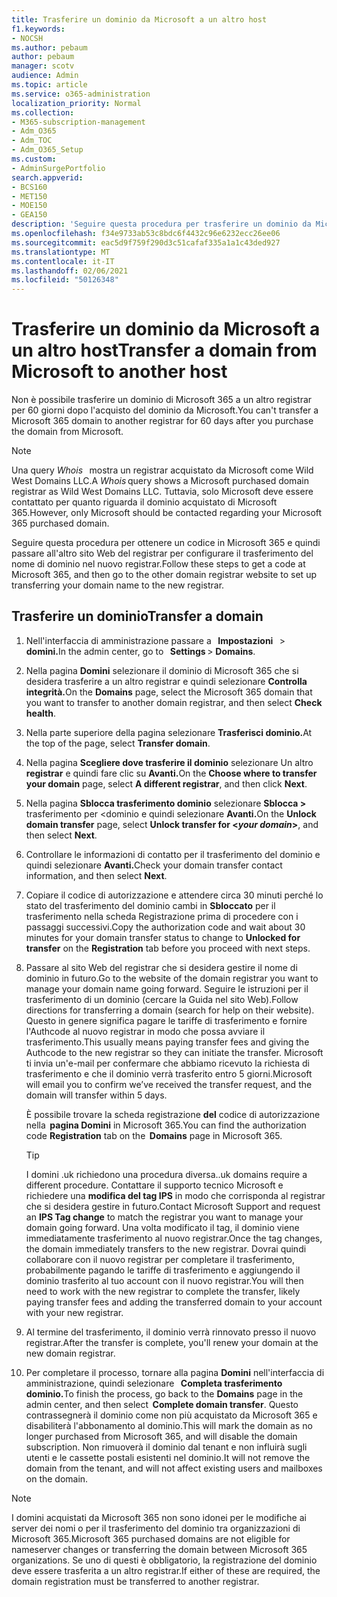 ```yaml
---
title: Trasferire un dominio da Microsoft a un altro host
f1.keywords:
- NOCSH
ms.author: pebaum
author: pebaum
manager: scotv
audience: Admin
ms.topic: article
ms.service: o365-administration
localization_priority: Normal
ms.collection:
- M365-subscription-management
- Adm_O365
- Adm_TOC
- Adm_O365_Setup
ms.custom:
- AdminSurgePortfolio
search.appverid:
- BCS160
- MET150
- MOE150
- GEA150
description: 'Seguire questa procedura per trasferire un dominio da Microsoft a un altro registrar. '
ms.openlocfilehash: f34e9733ab53c8bdc6f4432c96e6232ecc26ee06
ms.sourcegitcommit: eac5d9f759f290d3c51cafaf335a1a1c43ded927
ms.translationtype: MT
ms.contentlocale: it-IT
ms.lasthandoff: 02/06/2021
ms.locfileid: "50126348"
---
```

# <a name="transfer-a-domain-from-microsoft-to-another-host"></a><span data-ttu-id="b151f-103">Trasferire un dominio da Microsoft a un altro host</span><span class="sxs-lookup"><span data-stu-id="b151f-103">Transfer a domain from Microsoft to another host</span></span>

<span data-ttu-id="b151f-104">Non è possibile trasferire un dominio di Microsoft 365 a un altro registrar per 60 giorni dopo l'acquisto del dominio da Microsoft.</span><span class="sxs-lookup"><span data-stu-id="b151f-104">You can't transfer a Microsoft 365 domain to another registrar for 60 days after you purchase the domain from Microsoft.</span></span>

> [!NOTE]
> <span data-ttu-id="b151f-105">Una query _Whois_   mostra un registrar acquistato da Microsoft come Wild West Domains LLC.</span><span class="sxs-lookup"><span data-stu-id="b151f-105">A _Whois_ query shows a Microsoft purchased domain registrar as Wild West Domains LLC.</span></span> <span data-ttu-id="b151f-106">Tuttavia, solo Microsoft deve essere contattato per quanto riguarda il dominio acquistato di Microsoft 365.</span><span class="sxs-lookup"><span data-stu-id="b151f-106">However, only Microsoft should be contacted regarding your Microsoft 365 purchased domain.</span></span>

<span data-ttu-id="b151f-107">Seguire questa procedura per ottenere un codice in Microsoft 365 e quindi passare all'altro sito Web del registrar per configurare il trasferimento del nome di dominio nel nuovo registrar.</span><span class="sxs-lookup"><span data-stu-id="b151f-107">Follow these steps to get a code at Microsoft 365, and then go to the other domain registrar website to set up transferring your domain name to the new registrar.</span></span>

## <a name="transfer-a-domain"></a><span data-ttu-id="b151f-108">Trasferire un dominio</span><span class="sxs-lookup"><span data-stu-id="b151f-108">Transfer a domain</span></span>

1. <span data-ttu-id="b151f-109">Nell'interfaccia di amministrazione passare a   **Impostazioni**   >  **domini.**</span><span class="sxs-lookup"><span data-stu-id="b151f-109">In the admin center, go to   **Settings** > **Domains**.</span></span>

2. <span data-ttu-id="b151f-110">Nella pagina **Domini** selezionare il dominio di Microsoft 365 che si desidera trasferire a un altro registrar e quindi selezionare **Controlla integrità.**</span><span class="sxs-lookup"><span data-stu-id="b151f-110">On the **Domains** page, select the Microsoft 365 domain that you want to transfer to another domain registrar, and then select **Check health**.</span></span>

3. <span data-ttu-id="b151f-111">Nella parte superiore della pagina selezionare **Trasferisci dominio.**</span><span class="sxs-lookup"><span data-stu-id="b151f-111">At the top of the page, select **Transfer domain**.</span></span>

4. <span data-ttu-id="b151f-112">Nella pagina **Scegliere dove trasferire il dominio** selezionare Un altro **registrar** e quindi fare clic su **Avanti.**</span><span class="sxs-lookup"><span data-stu-id="b151f-112">On the **Choose where to transfer your domain** page, select **A different registrar**, and then click **Next**.</span></span>

5. <span data-ttu-id="b151f-113">Nella pagina **Sblocca trasferimento dominio** selezionare **Sblocca  >** trasferimento per <dominio e quindi selezionare **Avanti.**</span><span class="sxs-lookup"><span data-stu-id="b151f-113">On the **Unlock domain transfer** page, select **Unlock transfer for <_your domain_>**, and then select **Next**.</span></span>

6. <span data-ttu-id="b151f-114">Controllare le informazioni di contatto per il trasferimento del dominio e quindi selezionare **Avanti.**</span><span class="sxs-lookup"><span data-stu-id="b151f-114">Check your domain transfer contact information, and then select **Next**.</span></span>

7. <span data-ttu-id="b151f-115">Copiare il codice di autorizzazione e attendere circa 30 minuti perché  lo stato del trasferimento del dominio cambi in **Sbloccato** per il trasferimento nella scheda Registrazione prima di procedere con i passaggi successivi.</span><span class="sxs-lookup"><span data-stu-id="b151f-115">Copy the authorization code and wait about 30 minutes for your domain transfer status to change to **Unlocked for transfer** on the **Registration** tab before you proceed with next steps.</span></span>

8. <span data-ttu-id="b151f-116">Passare al sito Web del registrar che si desidera gestire il nome di dominio in futuro.</span><span class="sxs-lookup"><span data-stu-id="b151f-116">Go to the website of the domain registrar you want to manage your domain name going forward.</span></span> <span data-ttu-id="b151f-117">Seguire le istruzioni per il trasferimento di un dominio (cercare la Guida nel sito Web).</span><span class="sxs-lookup"><span data-stu-id="b151f-117">Follow directions for transferring a domain (search for help on their website).</span></span> <span data-ttu-id="b151f-118">Questo in genere significa pagare le tariffe di trasferimento e fornire l'Authcode al nuovo registrar in modo che possa avviare il trasferimento.</span><span class="sxs-lookup"><span data-stu-id="b151f-118">This usually means paying transfer fees and giving the Authcode to the new registrar so they can initiate the transfer.</span></span> <span data-ttu-id="b151f-119">Microsoft ti invia un'e-mail per confermare che abbiamo ricevuto la richiesta di trasferimento e che il dominio verrà trasferito entro 5 giorni.</span><span class="sxs-lookup"><span data-stu-id="b151f-119">Microsoft will email you to confirm we’ve received the transfer request, and the domain will transfer within 5 days.</span></span>

    <span data-ttu-id="b151f-120">È possibile trovare la scheda registrazione **del** codice di autorizzazione nella  **pagina Domini** in Microsoft 365.</span><span class="sxs-lookup"><span data-stu-id="b151f-120">You can find the authorization code **Registration** tab on the  **Domains** page in Microsoft 365.</span></span>
    
    > [!TIP]
    > <span data-ttu-id="b151f-121">I domini .uk richiedono una procedura diversa.</span><span class="sxs-lookup"><span data-stu-id="b151f-121">.uk domains require a different procedure.</span></span> <span data-ttu-id="b151f-122">Contattare il supporto tecnico Microsoft e richiedere una **modifica del tag IPS** in modo che corrisponda al registrar che si desidera gestire in futuro.</span><span class="sxs-lookup"><span data-stu-id="b151f-122">Contact Microsoft Support and request an **IPS Tag change** to match the registrar you want to manage your domain going forward.</span></span> <span data-ttu-id="b151f-123">Una volta modificato il tag, il dominio viene immediatamente trasferimento al nuovo registrar.</span><span class="sxs-lookup"><span data-stu-id="b151f-123">Once the tag changes, the domain immediately transfers to the new registrar.</span></span> <span data-ttu-id="b151f-124">Dovrai quindi collaborare con il nuovo registrar per completare il trasferimento, probabilmente pagando le tariffe di trasferimento e aggiungendo il dominio trasferito al tuo account con il nuovo registrar.</span><span class="sxs-lookup"><span data-stu-id="b151f-124">You will then need to work with the new registrar to complete the transfer, likely paying transfer fees and adding the transferred domain to your account with your new registrar.</span></span>

9. <span data-ttu-id="b151f-125">Al termine del trasferimento, il dominio verrà rinnovato presso il nuovo registrar.</span><span class="sxs-lookup"><span data-stu-id="b151f-125">After the transfer is complete, you'll renew your domain at the new domain registrar.</span></span>

10. <span data-ttu-id="b151f-126">Per completare il processo, tornare alla pagina **Domini** nell'interfaccia di amministrazione, quindi selezionare   **Completa trasferimento dominio.**</span><span class="sxs-lookup"><span data-stu-id="b151f-126">To finish the process, go back to the **Domains** page in the admin center, and then select  **Complete domain transfer**.</span></span> <span data-ttu-id="b151f-127">Questo contrassegnerà il dominio come non più acquistato da Microsoft 365 e disabiliterà l'abbonamento al dominio.</span><span class="sxs-lookup"><span data-stu-id="b151f-127">This will mark the domain as no longer purchased from Microsoft 365, and will disable the domain subscription.</span></span> <span data-ttu-id="b151f-128">Non rimuoverà il dominio dal tenant e non influirà sugli utenti e le cassette postali esistenti nel dominio.</span><span class="sxs-lookup"><span data-stu-id="b151f-128">It will not remove the domain from the tenant, and will not affect existing users and mailboxes on the domain.</span></span>

> [!NOTE]
> <span data-ttu-id="b151f-129">I domini acquistati da Microsoft 365 non sono idonei per le modifiche ai server dei nomi o per il trasferimento del dominio tra organizzazioni di Microsoft 365.</span><span class="sxs-lookup"><span data-stu-id="b151f-129">Microsoft 365 purchased domains are not eligible for nameserver changes or transferring the domain between Microsoft 365 organizations.</span></span> <span data-ttu-id="b151f-130">Se uno di questi è obbligatorio, la registrazione del dominio deve essere trasferita a un altro registrar.</span><span class="sxs-lookup"><span data-stu-id="b151f-130">If either of these are required, the domain registration must be transferred to another registrar.</span></span>
